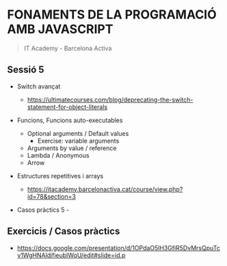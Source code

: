 # FONAMENTS DE LA PROGRAMACIÓ AMB JAVASCRIPT

> IT Academy - Barcelona Activa

## Sessió 5

- Switch avançat

  - https://ultimatecourses.com/blog/deprecating-the-switch-statement-for-object-literals

- Funcions, Funcions auto-executables

  - Optional arguments / Default values
    - Exercise: variable arguments
  - Arguments by value / reference
  - Lambda / Anonymous
  - Arrow

- Estructures repetitives i arrays

  - https://itacademy.barcelonactiva.cat/course/view.php?id=78&section=3

- Casos pràctics 5 -

## Exercicis / Casos pràctics

- https://docs.google.com/presentation/d/1OPdaO5lH3GfiR5DvMrsQpuTcv1WgHNAldjfieublWqU/edit#slide=id.p
